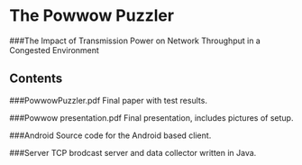 The Powwow Puzzler
=========
###The Impact of Transmission Power on Network  Throughput in a Congested  Environment 

Contents
----------
###PowwowPuzzler.pdf
Final paper with test results.

###Powwow presentation.pdf
Final presentation, includes pictures of setup.

###Android
Source code for the Android based client.

###Server
TCP brodcast server and data collector written in Java.